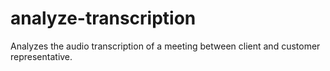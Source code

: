 # analyze-transcription
Analyzes the audio transcription of a meeting between client and customer representative.
